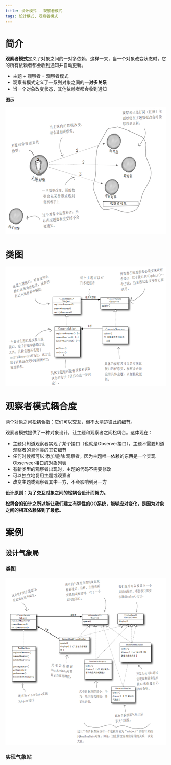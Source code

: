 ```yaml
---
title: 设计模式 - 观察者模式
tags: 设计模式, 观察者模式
---
```


# 简介

**观察者模式**定义了对象之间的一对多依赖，这样一来，当一个对象改变状态时，它的所有依赖者都会收到通知并自动更新。

- 主题 + 观察者 = 观察者模式
- 观察者模式定义了一系列对象之间的**一对多关系**
- 当一个对象改变状态，其他依赖者都会收到通知

**图示**

![](img/note-02-01.png)

# 类图

![](img/note-02-02.png)

# 观察者模式耦合度

两个对象之间松耦合指：它们可以交互，但不太清楚彼此的细节。

观察者模式提供了一种对象设计，让主题和观察者之间松耦合。这体现在：

- 主题只知道观察者实现了某个接口（也就是Observer接口）。主题不需要知道观察者的具体类的其它细节
- 任何时候都可以 添加/删除 观察者。因为主题唯一依赖的东西是一个实现Observeer接口的对象列表
- 有新类型的观察者出现时，主题的代码不需要修改
- 可以独立地复用主题或观察者
- 改变主题或观察者其中一方，不会影响到另一方

**设计原则：为了交互对象之间的松耦合设计而努力。**

**松耦合的设计之所以能让我们建立有弹性的OO系统，能够应对变化，是因为对象之间的相互依赖降到了最低。**

# 案例

## 设计气象局

### 类图

![](img/note-02-03.png)

### 实现气象站

